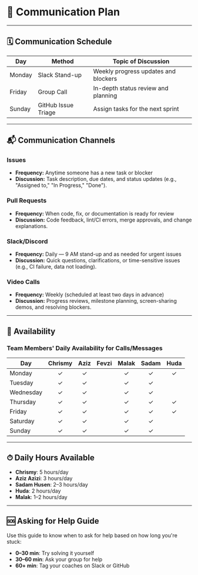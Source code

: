 <!--
    this template is for inspiration, feel free to change it however you like!

    Careful! be sure to protect your privacy when filling out this document
        everything you write here will be public
        so share only what you are comfortable sharing online
        you can share the rest in confidence with you group by another channel
-->

# 📢 Communication Plan

---

## 🗓 Communication Schedule

| Day     | Method              | Topic of Discussion                          |
|---------|---------------------|----------------------------------------------|
| Monday  | Slack Stand-up       | Weekly progress updates and blockers         |
| Friday  | Group Call           | In-depth status review and planning          |
| Sunday  | GitHub Issue Triage  | Assign tasks for the next sprint             |

---

## 📬 Communication Channels

### Issues

- **Frequency:** Anytime someone has a new task or blocker  
- **Discussion:** Task description, due dates, and status updates
(e.g., "Assigned to," "In Progress," "Done").

### Pull Requests

- **Frequency:** When code, fix, or documentation is ready for review  
- **Discussion:** Code feedback, lint/CI errors, merge approvals, and change explanations.

### Slack/Discord

- **Frequency:** Daily — 9 AM stand-up and as needed for urgent issues  
- **Discussion:** Quick questions, clarifications, or time-sensitive issues
(e.g., CI failure, data not loading).

### Video Calls

- **Frequency:** Weekly (scheduled at least two days in advance)  
- **Discussion:** Progress reviews, milestone planning,
screen-sharing demos, and resolving blockers.

---

## 📅 Availability

### Team Members' Daily Availability for Calls/Messages

| Day       | Chrismy | Aziz | Fevzi | Malak | Sadam | Huda |
|-----------|:-------:|:----:|:-----:|:-----:|:-----:|:----:|
| Monday    | ✓       | ✓    |       | ✓     | ✓     | ✓    |
| Tuesday   | ✓       | ✓    |       | ✓     | ✓     |      |
| Wednesday | ✓       | ✓    |       | ✓     | ✓     |      |
| Thursday  | ✓       | ✓    |       | ✓     | ✓     | ✓    |
| Friday    | ✓       | ✓    |       | ✓     | ✓     | ✓    |
| Saturday  | ✓       | ✓    |       | ✓     | ✓     |      |
| Sunday    | ✓       | ✓    |       | ✓     | ✓     |      |

---

## ⏱ Daily Hours Available

- **Chrismy**: 5 hours/day  
- **Aziz Azizi**: 3 hours/day  
- **Sadam Husen**: 2–3 hours/day  
- **Huda**: 2 hours/day  
- **Malak**: 1–2 hours/day  

---

## 🆘 Asking for Help Guide

Use this guide to know when to ask for help based on how long you're stuck:

- **0–30 min**: Try solving it yourself
- **30–60 min**: Ask your group for help
- **60+ min**: Tag your coaches on Slack or GitHub

